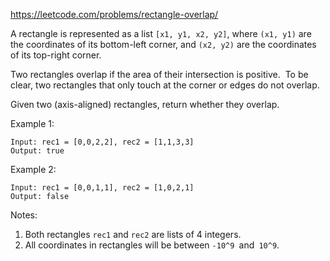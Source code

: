 https://leetcode.com/problems/rectangle-overlap/

A rectangle is represented as a list `[x1, y1, x2, y2]`, where `(x1, y1)` are the coordinates of its bottom-left corner, and `(x2, y2)` are the coordinates of its top-right corner.

Two rectangles overlap if the area of their intersection is positive.  To be clear, two rectangles that only touch at the corner or edges do not overlap.

Given two (axis-aligned) rectangles, return whether they overlap.

Example 1:
```
Input: rec1 = [0,0,2,2], rec2 = [1,1,3,3]
Output: true
```
Example 2:
```
Input: rec1 = [0,0,1,1], rec2 = [1,0,2,1]
Output: false
```
Notes:

1.  Both rectangles `rec1` and `rec2` are lists of 4 integers.
2.  All coordinates in rectangles will be between `-10^9 `and` 10^9`.
